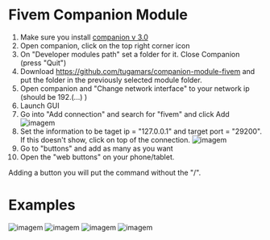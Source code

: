 # Fivem Companion Module

1. Make sure you install [companion v 3.0](https://bitfocus.io/companion )
2. Open companion, click on the top right corner icon
3. On "Developer modules path" set a folder for it. Close Companion (press "Quit")
4. Download https://github.com/tugamars/companion-module-fivem and put the folder in the previously selected module folder.
5. Open companion and "Change network interface" to your network ip (should be 192.(...) )
6. Launch GUI
7. Go into "Add connection" and search for "fivem" and click Add ![imagem](https://github.com/tugamars/companion-module-fivem/assets/25794492/6a73ddf4-c090-475e-88b5-99b63dc455f8)
8. Set the information to be taget ip = "127.0.0.1" and target port = "29200". If this doesn't show, click on top of the connection. ![imagem](https://github.com/tugamars/companion-module-fivem/assets/25794492/06e09ac4-9a5b-4770-9f8b-38deace48ef2)
9. Go to "buttons" and add as many as you want 
10. Open the "web buttons" on your phone/tablet.

Adding a button you will put the command without the "/".

# Examples

![imagem](https://github.com/tugamars/companion-module-fivem/assets/25794492/2465354d-85fa-4b62-be8b-8432deff8dff)
![imagem](https://github.com/tugamars/companion-module-fivem/assets/25794492/51d587b1-9b8c-4e1f-9bdb-052952c8a6a1)
![imagem](https://github.com/tugamars/companion-module-fivem/assets/25794492/d5890ba3-672e-4870-8631-491091df849e)
![imagem](https://github.com/tugamars/companion-module-fivem/assets/25794492/3435c0c0-d4bd-4152-9e00-b0d6afb7ccfa)





